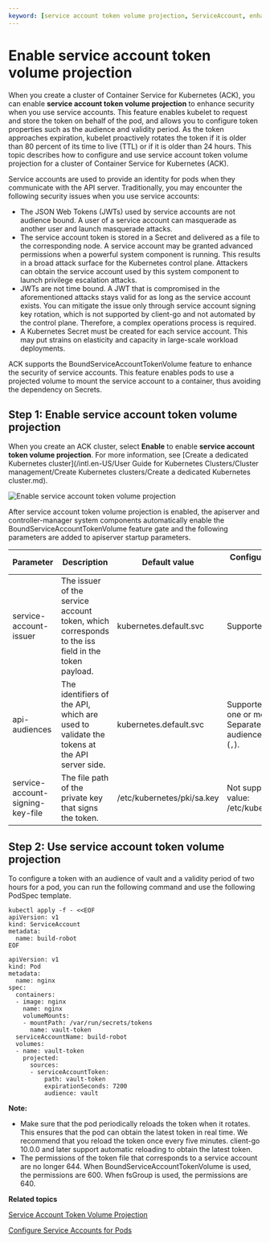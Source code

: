 ```yaml
---
keyword: [service account token volume projection, ServiceAccount, enhanced protection]
---
```


# Enable service account token volume projection

When you create a cluster of Container Service for Kubernetes \(ACK\), you can enable **service account token volume projection** to enhance security when you use service accounts. This feature enables kubelet to request and store the token on behalf of the pod, and allows you to configure token properties such as the audience and validity period. As the token approaches expiration, kubelet proactively rotates the token if it is older than 80 percent of its time to live \(TTL\) or if it is older than 24 hours. This topic describes how to configure and use service account token volume projection for a cluster of Container Service for Kubernetes \(ACK\).

Service accounts are used to provide an identity for pods when they communicate with the API server. Traditionally, you may encounter the following security issues when you use service accounts:

-   The JSON Web Tokens \(JWTs\) used by service accounts are not audience bound. A user of a service account can masquerade as another user and launch masquerade attacks.
-   The service account token is stored in a Secret and delivered as a file to the corresponding node. A service account may be granted advanced permissions when a powerful system component is running. This results in a broad attack surface for the Kubernetes control plane. Attackers can obtain the service account used by this system component to launch privilege escalation attacks.
-   JWTs are not time bound. A JWT that is compromised in the aforementioned attacks stays valid for as long as the service account exists. You can mitigate the issue only through service account signing key rotation, which is not supported by client-go and not automated by the control plane. Therefore, a complex operations process is required.
-   A Kubernetes Secret must be created for each service account. This may put strains on elasticity and capacity in large-scale workload deployments.

ACK supports the BoundServiceAccountTokenVolume feature to enhance the security of service accounts. This feature enables pods to use a projected volume to mount the service account to a container, thus avoiding the dependency on Secrets.

## Step 1: Enable service account token volume projection

When you create an ACK cluster, select **Enable** to enable **service account token volume projection**. For more information, see [Create a dedicated Kubernetes cluster](/intl.en-US/User Guide for Kubernetes Clusters/Cluster management/Create Kubernetes clusters/Create a dedicated Kubernetes cluster.md).

![Enable service account token volume projection](https://static-aliyun-doc.oss-accelerate.aliyuncs.com/assets/img/en-US/6255359951/p96425.png)

After service account token volume projection is enabled, the apiserver and controller-manager system components automatically enable the BoundServiceAccountTokenVolume feature gate and the following parameters are added to apiserver startup parameters.

|Parameter|Description|Default value|Configuration in the ACK console|
|---------|-----------|-------------|--------------------------------|
|service-account-issuer|The issuer of the service account token, which corresponds to the iss field in the token payload.|kubernetes.default.svc|Supported.|
|api-audiences|The identifiers of the API, which are used to validate the tokens at the API server side.|kubernetes.default.svc|Supported. You can set one or more audiences. Separate multiple audiences with commas \(`,`\).|
|service-account-signing-key-file|The file path of the private key that signs the token.|/etc/kubernetes/pki/sa.key|Not supported. Default value: /etc/kubernetes/pki/sa.key.|

## Step 2: Use service account token volume projection

To configure a token with an audience of vault and a validity period of two hours for a pod, you can run the following command and use the following PodSpec template.

```
kubectl apply -f - <<EOF
apiVersion: v1
kind: ServiceAccount
metadata:
  name: build-robot
EOF
```

```
apiVersion: v1
kind: Pod
metadata:
  name: nginx
spec:
  containers:
  - image: nginx
    name: nginx
    volumeMounts:
    - mountPath: /var/run/secrets/tokens
      name: vault-token
  serviceAccountName: build-robot
  volumes:
  - name: vault-token
    projected:
      sources:
      - serviceAccountToken:
          path: vault-token
          expirationSeconds: 7200
          audience: vault
```

**Note:**

-   Make sure that the pod periodically reloads the token when it rotates. This ensures that the pod can obtain the latest token in real time. We recommend that you reload the token once every five minutes. client-go 10.0.0 and later support automatic reloading to obtain the latest token.
-   The permissions of the token file that corresponds to a service account are no longer 644. When BoundServiceAccountTokenVolume is used, the permissions are 600. When fsGroup is used, the permissions are 640.

**Related topics**  


[Service Account Token Volume Projection](https://kubernetes.io/docs/tasks/configure-pod-container/configure-service-account/#service-account-token-volume-projection)

[Configure Service Accounts for Pods](https://kubernetes.io/docs/tasks/configure-pod-container/configure-service-account/)


